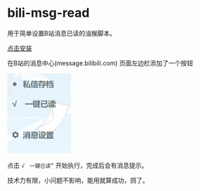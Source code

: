 # bili-msg-read
用于简单设置B站消息已读的油猴脚本。

[点击安装](https://github.com/monSteRhhe/bili-msg-read/raw/main/bili-msg-read.user.js)

在B站的消息中心(message.bilibili.com) 页面左边栏添加了一个按钮

![参考图](docs/p.png)

点击 `√　一键已读”` 开始执行，完成后会有消息提示。

技术力有限，小问题不影响，能用就算成功，鸽了。
